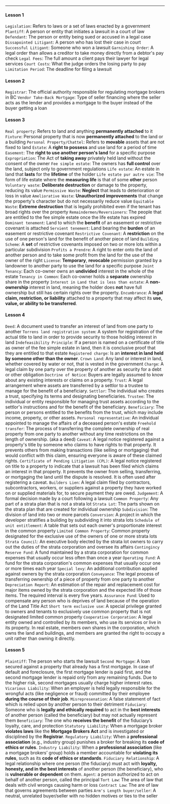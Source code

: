***
#### Lesson 1
`Legislation`: Refers to laws or a set of laws enacted by a government
`Plantiff`: A person or entity that initiates a lawsuit in a court of law
`Defendant`: The person or entity being sued or accused in a legal case
`Dissapointed Litigant`: A person who has lost their case in court
`Successful Litigant`: Someone who won a lawsuit
`Garnishing Order`: A legal order than allows a creditor to take money directly from a debtor's pay check
`Legal Fees`: The full amount a client pays their lawyer for legal services
`Court Costs`: What the judge orders the losing party to pay
`Limitation Period`: The deadline for filing a lawsuit

#### Lesson 2
`Registrar`: The official authority responsible for regulating mortgage brokers in BC
`Vendor Take-Back Mortgage`: Type of seller financing where the seller acts as the lender and provides a mortgage to the buyer instead of  the buyer getting a loan

#### Lesson 3
`Real property`: Refers to land and anything **permanently attached** to it
`Fixture`: Personal property that is now **permanently attached** to the land or a building
`Personal Property/Chattel`: Refers to **movable** assets that are not fixed to land
`Estate`: A **right to possess** and use land for a period of time
`Easement`: The **right to use another person's land** for a specific purpose
`Expropriation`: The Act of **taking away** privately held land without the consent of the owner
`Fee simple estate`: The owners has **full control** over the land, subject only to government regulations
`Life estate`: An estate in land that **lasts** for the **lifetime** of the holder
`Life estate pur autre vie`: The form of life estate where the **measuring life** is that of some **other** person
`Voluntary waste`: **Deliberate destruction** or damage to the property, reducing its value
`Permissive Waste`: **Neglect** that leads to deterioration or loss in value
`Ameliorative Waste`: **Unauthorized improvements** that change the property's character but do not necessarily reduce value
`Equitable Waste`: **Extreme destruction** that is legally prohibited even if the tenant has broad rights over the property
`Remaindermen/Reversioners`: The people that are entitled to the fee simple estate once the life estate has expired
`Dominant tenement`: Land to which the **benefit** of an easement or restrictive covenant is attached
`Servient tenement`: Land bearing the **burden** of an easement or restrictive covenant
`Restrictive Covenant`: A **restriction** on the use of one person's land for the benefit of another piece of land
`Building Scheme`: A **set** of restrictive covenants imposed on two or more lots within a particular subdivision
`Profits a Prendre`: A right to enter onto the land of another person and to take some profit from the land for the use of the owner of the right
`License`: **Temporary**, **revocable** permission granted by a landowner to another party to use the land for a specific purpose
`Joint Tenancy`: Each co-owner owns an **undivided** interest in the whole of the estate
`Tenancy in Common`: Each co-owner holds a **separate** ownership share in the property
`Interest in Land that is less than estate`: A **non-ownership** interest in land, meaning the holder does **not** have full ownership but still has certain rights over the property.
`Encumbrance`: A **legal claim, restriction, or liability** attached to a property that may affect its **use, value, or ability to be transferred**.

#### Lesson 4
`Deed`: A document used to transfer an interest of land from one party to another
`Torrens land registration system`: A system for registration of the actual title to land in order to provide security to those holding interest in land
`Indefeasibility Principle`: If a person is named on a certificate of title as owner of the fee simple estate in land, then it is conclusive proof that they are entitled to that estate
`Registered charge`: Is an **interest in land held by someone other than the owner**. 
`Crown Land`: Any land or interest in land, whether covered by water or not, that is vested in the government
`Charge`: A legal claim by one party over the property of another as security for a debt or other obligation
`Doctrine of Notice`: Buyers are legally assumed to know about any existing interests or claims on a property.
`Trust`: A legal arrangement where assets are transferred by a settlor to a trustee to manage for the benefit of a beneficiary.
`Settlor`: The individual who creates a trust, specifying its terms and designating beneficiaries.
`Trustee`: The individual or entity responsible for managing trust assets according to the settlor's instructions and for the benefit of the beneficiary.
`Beneficiary`: The person or persons entitled to the benefits from the trust, which may include income, property, or other assets.
`Personal representative`: An individual appointed to manage the affairs of a deceased person's estate
`Freehold transfer`: The process of transferring the complete ownership of real property from one party to another without any time restrictions on the length of ownership. (aka a deed)
`Caveat`: A legal notice registered against a property's title by someone who claims to have rights to that property. It prevents others from making transactions (like selling or mortgaging) that would conflict with this claim, ensuring everyone is aware of these claimed rights.
`Certificate of Pending Litigation (CPL)`: A legal notice registered on title to a property to indicate that a lawsuit has been filed which claims an interest in that property. It prevents the owner from selling, transferring, or mortgaging the land until the dispute is resolved. It is often used after registering a caveat.
`Builders Lien`: A legal claim filed by contractors, subcontractors, workers, or suppliers against a property they have worked on or supplied materials for, to secure payment they are owed.
`Judgement`: A formal decision made by a court following a lawsuit
`Common Property`: Any part of a strata plan that is not a strata lot
`Strata Lot`: The parts shown on the strata plan that are created for individual ownership
`Subdivision`: The division of land into two or more parcels
`Conversion`: A project in which the developer stratifies a building by subdividing it into strata lots
`Schedule of unit entitlement`: A table that sets out each owner's proportionate interest in the common property
`Limited Common Property`: Common property designated for the exclusive use of the owners of one or more strata lots
`Strata Council`: An executive body elected by the strata lot owners to carry out the duties of the strata corporation and oversee its affairs
`Contingincy Reserve Fund`: A fund maintained by a strata corporation for common expenses that usually occur less often than once a year
`Operating Fund`: A fund for the strata corporation's common expenses that usually occur one or more times each year
`Special levy`: An additional contribution applied against owners by the strata corporation
`Conveyance`: The legal process of transferring ownership of a piece of property from one party to another
`Depreciation Report`: An estimation of the repair and replacement cost for major items owned by the strata corporation and the expected life of those items. The required interval is every five years.
`Assurance Fund`: Used to compensate any person who is deprives of land because of the operation of the Land Title Act
`Short term exclusive use`: A special privilege granted to owners and tenants to exclusively use common property that is not designated limited common property
`Cooperative Corporation`: A legal entity owned and controlled by its members, who use its services or live in its property. In real estate, members own shares in the corporation, which owns the land and buildings, and members are granted the right to occupy a unit rather than owning it directly.

#### Lesson 5
`Plaintiff`: The person who starts the lawsuit
`Second Mortgage`: A loan secured against a property that already has a first mortgage. In case of default and foreclosure, the first mortgage lender is paid first, and the second mortgage lender is repaid only from any remaining funds. Due to the higher risk, second mortgages usually charge higher interest rates.
`Vicarious Liability`: When an employer is held legally responsible for the wrongful acts (like negligence or fraud) committed by their employee **during the course of their job**.
`Misrepresenation`: A false statement of fact which is relied upon by another person to their detriment
`Fiduciary`: Someone who is **legally and ethically required** to act in the **best interests** of another person (called the beneficiary) but may not actually represent them
`Beneficiary`: The one who **receives the benefit** of the fiduciary’s loyalty, care, and protection
`Statutory Liability`: When a mortgage broker **violates laws** like the **Mortgage Brokers Act** and is investigated or disciplined by the **Registrar**.
`Regulatory Liability`: When a **professional association** (e.g., industry group) punishes a broker for breaking its **code of ethics or rules**.
`Industry Liability`: When a **professional association** (like a mortgage brokers’ group) holds a member accountable for **violating its rules**, such as its **code of ethics or standards**.
`Fiduciary Relationship`: A legal relationship where one person (the fiduciary) must act with **loyalty, honesty, and in the best interests** of another person (the beneficiary), who is **vulnerable or dependent** on them.
`Agent`: a person authorized to act on behalf of another person, called the principal
`Tort Law`: The area of law that deals with civil wrongs causing harm or loss
`Contract Law`: The are of law that governs agreements between parties
`Arm's Length buyer/seller`: A neutral, unrelated buyer/seller with no hidden motives or ties to the seller
